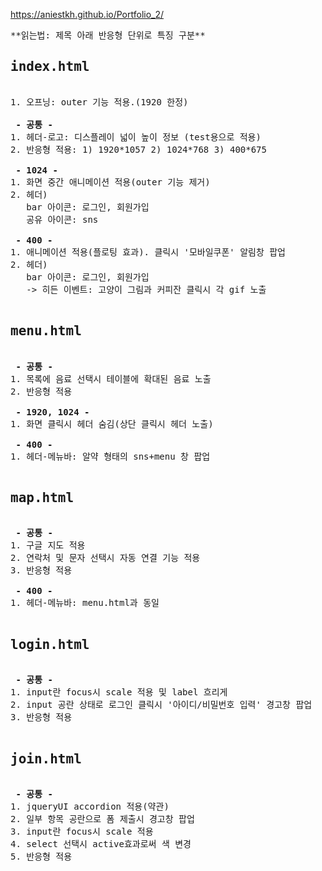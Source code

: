 https://aniestkh.github.io/Portfolio_2/

<pre>
**읽는법: 제목 아래 반응형 단위로 특징 구분**
<h2>index.html</h2>
1. 오프닝: outer 기능 적용.(1920 한정)

<b> - 공통 - </b>
1. 헤더-로고: 디스플레이 넓이 높이 정보 (test용으로 적용)
2. 반응형 적용: 1) 1920*1057 2) 1024*768 3) 400*675 

<b> - 1024 -</b>
1. 화면 중간 애니메이션 적용(outer 기능 제거)
2. 헤더) 
   bar 아이콘: 로그인, 회원가입
   공유 아이콘: sns
   
 <b>- 400 -</b>
1. 애니메이션 적용(플로팅 효과). 클릭시 '모바일쿠폰' 알림창 팝업
2. 헤더) 
   bar 아이콘: 로그인, 회원가입
   -> 히든 이벤트: 고양이 그림과 커피잔 클릭시 각 gif 노출

<h2>menu.html</h2>
 <b>- 공통 -</b>
1. 목록에 음료 선택시 테이블에 확대된 음료 노출
2. 반응형 적용

 <b>- 1920, 1024 -</b>
1. 화면 클릭시 헤더 숨김(상단 클릭시 헤더 노출)

<b> - 400 -</b>
1. 헤더-메뉴바: 알약 형태의 sns+menu 창 팝업

<h2>map.html</h2>
 <b>- 공통 -</b>
1. 구글 지도 적용
2. 연락처 및 문자 선택시 자동 연결 기능 적용
3. 반응형 적용

 <b>- 400 -</b>
1. 헤더-메뉴바: menu.html과 동일

<h2>login.html</h2>
 <b>- 공통 -</b>
1. input란 focus시 scale 적용 및 label 흐리게
2. input 공란 상태로 로그인 클릭시 '아이디/비밀번호 입력' 경고창 팝업
3. 반응형 적용

<h2>join.html</h2>
 <b>- 공통 -</b>
1. jqueryUI accordion 적용(약관)
2. 일부 항목 공란으로 폼 제출시 경고창 팝업
3. input란 focus시 scale 적용
4. select 선택시 active효과로써 색 변경
5. 반응형 적용
</pre>

